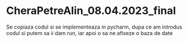 # CheraPetreAlin_08.04.2023_final

Se copiaza codul si se implementeaza in pycharm, dupa ce am introdus codul si putem sa ii dam run, iar apoi o sa ne afiseze o baza de date
